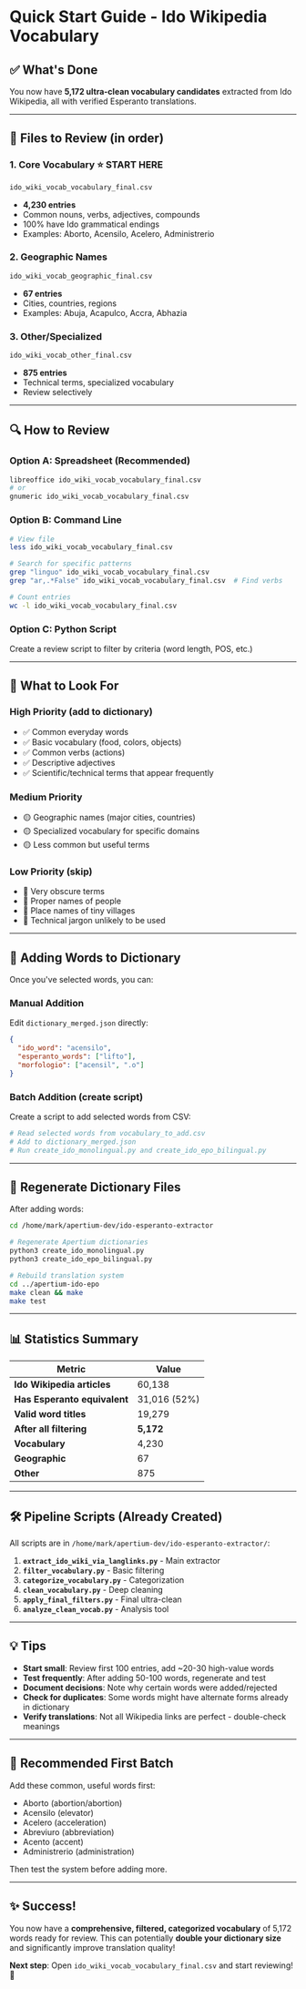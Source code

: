 # Quick Start Guide - Ido Wikipedia Vocabulary

## ✅ What's Done

You now have **5,172 ultra-clean vocabulary candidates** extracted from Ido Wikipedia, all with verified Esperanto translations.

---

## 📁 Files to Review (in order)

### 1. Core Vocabulary ⭐ **START HERE**
```bash
ido_wiki_vocab_vocabulary_final.csv
```
- **4,230 entries**
- Common nouns, verbs, adjectives, compounds
- 100% have Ido grammatical endings
- Examples: Aborto, Acensilo, Acelero, Administrerio

### 2. Geographic Names
```bash
ido_wiki_vocab_geographic_final.csv
```
- **67 entries**
- Cities, countries, regions
- Examples: Abuja, Acapulco, Accra, Abhazia

### 3. Other/Specialized
```bash
ido_wiki_vocab_other_final.csv
```
- **875 entries**
- Technical terms, specialized vocabulary
- Review selectively

---

## 🔍 How to Review

### Option A: Spreadsheet (Recommended)
```bash
libreoffice ido_wiki_vocab_vocabulary_final.csv
# or
gnumeric ido_wiki_vocab_vocabulary_final.csv
```

### Option B: Command Line
```bash
# View file
less ido_wiki_vocab_vocabulary_final.csv

# Search for specific patterns
grep "linguo" ido_wiki_vocab_vocabulary_final.csv
grep "ar,.*False" ido_wiki_vocab_vocabulary_final.csv  # Find verbs

# Count entries
wc -l ido_wiki_vocab_vocabulary_final.csv
```

### Option C: Python Script
Create a review script to filter by criteria (word length, POS, etc.)

---

## 🎯 What to Look For

### High Priority (add to dictionary)
- ✅ Common everyday words
- ✅ Basic vocabulary (food, colors, objects)
- ✅ Common verbs (actions)
- ✅ Descriptive adjectives
- ✅ Scientific/technical terms that appear frequently

### Medium Priority
- 🟡 Geographic names (major cities, countries)
- 🟡 Specialized vocabulary for specific domains
- 🟡 Less common but useful terms

### Low Priority (skip)
- 🔴 Very obscure terms
- 🔴 Proper names of people
- 🔴 Place names of tiny villages
- 🔴 Technical jargon unlikely to be used

---

## 📝 Adding Words to Dictionary

Once you've selected words, you can:

### Manual Addition
Edit `dictionary_merged.json` directly:
```json
{
  "ido_word": "acensilo",
  "esperanto_words": ["lifto"],
  "morfologio": ["acensil", ".o"]
}
```

### Batch Addition (create script)
Create a script to add selected words from CSV:
```python
# Read selected words from vocabulary_to_add.csv
# Add to dictionary_merged.json
# Run create_ido_monolingual.py and create_ido_epo_bilingual.py
```

---

## 🔄 Regenerate Dictionary Files

After adding words:

```bash
cd /home/mark/apertium-dev/ido-esperanto-extractor

# Regenerate Apertium dictionaries
python3 create_ido_monolingual.py
python3 create_ido_epo_bilingual.py

# Rebuild translation system
cd ../apertium-ido-epo
make clean && make
make test
```

---

## 📊 Statistics Summary

| Metric | Value |
|--------|-------|
| **Ido Wikipedia articles** | 60,138 |
| **Has Esperanto equivalent** | 31,016 (52%) |
| **Valid word titles** | 19,279 |
| **After all filtering** | **5,172** |
| **Vocabulary** | 4,230 |
| **Geographic** | 67 |
| **Other** | 875 |

---

## 🛠️ Pipeline Scripts (Already Created)

All scripts are in `/home/mark/apertium-dev/ido-esperanto-extractor/`:

1. **`extract_ido_wiki_via_langlinks.py`** - Main extractor
2. **`filter_vocabulary.py`** - Basic filtering
3. **`categorize_vocabulary.py`** - Categorization
4. **`clean_vocabulary.py`** - Deep cleaning
5. **`apply_final_filters.py`** - Final ultra-clean
6. **`analyze_clean_vocab.py`** - Analysis tool

---

## 💡 Tips

- **Start small**: Review first 100 entries, add ~20-30 high-value words
- **Test frequently**: After adding 50-100 words, regenerate and test
- **Document decisions**: Note why certain words were added/rejected
- **Check for duplicates**: Some words might have alternate forms already in dictionary
- **Verify translations**: Not all Wikipedia links are perfect - double-check meanings

---

## 🎯 Recommended First Batch

Add these common, useful words first:
- Aborto (abortion/abortion)
- Acensilo (elevator)
- Acelero (acceleration)
- Abreviuro (abbreviation)
- Acento (accent)
- Administrerio (administration)

Then test the system before adding more.

---

## ✨ Success!

You now have a **comprehensive, filtered, categorized vocabulary** of 5,172 words ready for review. This can potentially **double your dictionary size** and significantly improve translation quality!

**Next step**: Open `ido_wiki_vocab_vocabulary_final.csv` and start reviewing! 🎉

